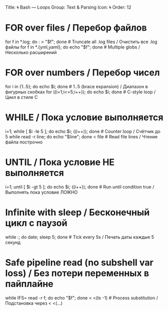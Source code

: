 Title: 🌀 Bash — Loops
Group: Text & Parsing
Icon: 🌀
Order: 12

# FOR over files / Перебор файлов
for f in *.log; do : > "$f"; done        # Truncate all .log files / Очистить все .log файлы
for f in *.{yml,yaml}; do echo "$f"; done # Multiple globs / Несколько расширений

# FOR over numbers / Перебор чисел
for i in {1..5}; do echo $i; done        # 1..5 (brace expansion) / Диапазон в фигурных скобках
for ((i=1;i<=5;i++)); do echo $i; done   # C-style loop / Цикл в стиле C

# WHILE / Пока условие выполняется
i=1; while [ $i -le 5 ]; do echo $i; ((i++)); done  # Counter loop / Счётчик до 5
while read -r line; do echo "$line"; done < file    # Read file lines / Чтение файла построчно

# UNTIL / Пока условие НЕ выполняется
i=1; until [ $i -gt 5 ]; do echo $i; ((i++)); done  # Run until condition true / Выполнять пока условие ЛОЖНО

# Infinite with sleep / Бесконечный цикл с паузой
while :; do date; sleep 5; done          # Tick every 5s / Печать даты каждые 5 секунд

# Safe pipeline read (no subshell var loss) / Без потери переменных в пайплайне
while IFS= read -r f; do echo "$f"; done < <(ls -1) # Process substitution / Подстановка через < <(...)


